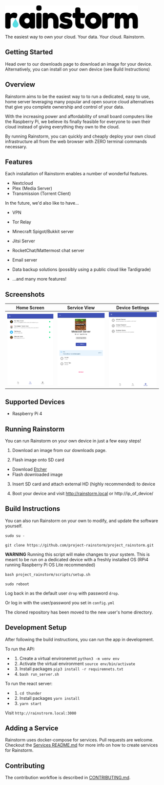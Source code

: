 ![Rainstorm Logo](docs/img/logo.png)

The easiest way to own your cloud. Your data. Your cloud. Rainstorm.

## Getting Started

Head over to our downloads page to download an image for your device.
Alternatively, you can install on your own device (see Build Instructions)

## Overview

Rainstorm aims to be the easiest way to to run a dedicated, easy to use,
home server leveraging many popular and open source cloud alternatives that give you complete ownership and control of your data.

With the increasing power and affordability of small board computers like the Raspberry Pi, we believe its finally feasible for everyone to own their cloud instead of giving everything they own to the cloud.

By running Rainstorm, you can quickly and cheaply deploy your own cloud infrastructure all from the web browser with ZERO terminal commands necessary.

## Features

Each installation of Rainstorm enables a number of wonderful features.

- Nextcloud
- Plex (Media Server)
- Transmission (Torrent Client)

In the future, we'd also like to have...

- VPN
- Tor Relay
- Minecraft Spigot/Bukkit server
- Jitsi Server
- RocketChat/Mattermost chat server
- Email server
- Data backup solutions (possibly using a public cloud like Tardigrade)

- ...and many more features!

## Screenshots

|            Home Screen            |             Service View              |             Device Settings             |
| :-------------------------------: | :-----------------------------------: | :-------------------------------------: |
| ![Home Screen](docs/img/home.png) | ![Service View](docs/img/service.png) | ![Settings Page](docs/img/settings.png) |

## Supported Devices

- Raspberry Pi 4

## Running Rainstorm

You can run Rainstorm on your own device in just a few easy steps!

1. Download an image from our downloads page.

2. Flash image onto SD card

- Download [Etcher](https://www.balena.io/etcher/)
- Flash downloaded image

3. Insert SD card and attach external HD (highly recommended) to device

4. Boot your device and visit http://rainstorm.local or http://ip_of_device/

## Build Instructions

You can also run Rainstorm on your own to modify, and update the software yourself.

`sudo su -`

`git clone https://github.com/project-rainstorm/project_rainstorm.git`

**WARNING** Running this script will make changes to your system. This is meant to be run on a dedicated device with a freshly installed OS (RPi4 running Raspberry Pi OS Lite recommended)

`bash project_rainstorm/scripts/setup.sh`

`sudo reboot`

Log back in as the default user `drop` with password `drop`. 

Or log in with the user/password you set in `config.yml`

The cloned repository has been moved to the new user's home directory. 

## Development Setup

After following the build instructions, you can run the app in development.

To run the API:

- 1. Create a virtual environemnt `python3 -m venv env`

- 2. Activate the virtual environment `source env/bin/activate`

- 3. Install packages `pip3 install -r requiremnets.txt`

- 4. `bash run_server.sh`

To run the react server:

- 1. `cd thunder`

- 2. Install packages `yarn install`

- 3. `yarn start`

Visit `http://rainstrorm.local:3000` 

## Adding a Service

Rainstorm uses docker-compose for services. Pull requests are welcome. Checkout the [Services README.md](services/README.md) for more info on how to create services for Rainstorm.

## Contributing

The contribution workfloe is described in [CONTRIBUTING.md](docs/CONTRIBUTING.md).
